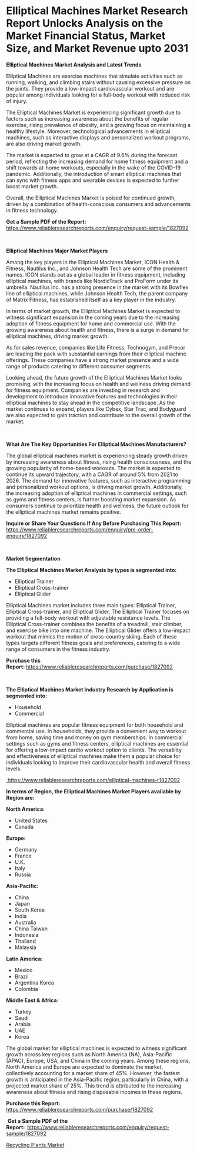 <p><h1>Elliptical Machines Market Research Report Unlocks Analysis on the Market Financial Status, Market Size, and Market Revenue upto 2031</h1></p><p><strong>Elliptical Machines Market Analysis and Latest Trends</strong></p>
<p><p>Elliptical Machines are exercise machines that simulate activities such as running, walking, and climbing stairs without causing excessive pressure on the joints. They provide a low-impact cardiovascular workout and are popular among individuals looking for a full-body workout with reduced risk of injury.</p><p>The Elliptical Machines Market is experiencing significant growth due to factors such as increasing awareness about the benefits of regular exercise, rising prevalence of obesity, and a growing focus on maintaining a healthy lifestyle. Moreover, technological advancements in elliptical machines, such as interactive displays and personalized workout programs, are also driving market growth.</p><p>The market is expected to grow at a CAGR of 9.6% during the forecast period, reflecting the increasing demand for home fitness equipment and a shift towards at-home workouts, especially in the wake of the COVID-19 pandemic. Additionally, the introduction of smart elliptical machines that can sync with fitness apps and wearable devices is expected to further boost market growth.</p><p>Overall, the Elliptical Machines Market is poised for continued growth, driven by a combination of health-conscious consumers and advancements in fitness technology.</p></p>
<p><strong>Get a Sample PDF of the Report:&nbsp;</strong> <a href="https://www.reliableresearchreports.com/enquiry/request-sample/1827092">https://www.reliableresearchreports.com/enquiry/request-sample/1827092</a></p>
<p>&nbsp;</p>
<p><strong>Elliptical Machines Major Market Players</strong></p>
<p><p>Among the key players in the Elliptical Machines Market, ICON Health & Fitness, Nautilus Inc., and Johnson Health Tech are some of the prominent names. ICON stands out as a global leader in fitness equipment, including elliptical machines, with brands like NordicTrack and ProForm under its umbrella. Nautilus Inc. has a strong presence in the market with its Bowflex line of elliptical machines, while Johnson Health Tech, the parent company of Matrix Fitness, has established itself as a key player in the industry.</p><p>In terms of market growth, the Elliptical Machines Market is expected to witness significant expansion in the coming years due to the increasing adoption of fitness equipment for home and commercial use. With the growing awareness about health and fitness, there is a surge in demand for elliptical machines, driving market growth.</p><p>As for sales revenue, companies like Life Fitness, Technogym, and Precor are leading the pack with substantial earnings from their elliptical machine offerings. These companies have a strong market presence and a wide range of products catering to different consumer segments.</p><p>Looking ahead, the future growth of the Elliptical Machines Market looks promising, with the increasing focus on health and wellness driving demand for fitness equipment. Companies are investing in research and development to introduce innovative features and technologies in their elliptical machines to stay ahead in the competitive landscape. As the market continues to expand, players like Cybex, Star Trac, and Bodyguard are also expected to gain traction and contribute to the overall growth of the market.</p></p>
<p>&nbsp;</p>
<p><strong>What Are The Key Opportunities For Elliptical Machines Manufacturers?</strong></p>
<p><p>The global elliptical machines market is experiencing steady growth driven by increasing awareness about fitness, rising health consciousness, and the growing popularity of home-based workouts. The market is expected to continue its upward trajectory, with a CAGR of around 5% from 2021 to 2026. The demand for innovative features, such as interactive programming and personalized workout options, is driving market growth. Additionally, the increasing adoption of elliptical machines in commercial settings, such as gyms and fitness centers, is further boosting market expansion. As consumers continue to prioritize health and wellness, the future outlook for the elliptical machines market remains positive.</p></p>
<p><strong>Inquire or Share Your Questions If Any Before Purchasing This Report:</strong> <a href="https://www.reliableresearchreports.com/enquiry/pre-order-enquiry/1827092">https://www.reliableresearchreports.com/enquiry/pre-order-enquiry/1827092</a></p>
<p>&nbsp;</p>
<p><strong>Market Segmentation</strong></p>
<p><strong>The Elliptical Machines Market Analysis by types is segmented into:</strong></p>
<p><ul><li>Elliptical Trainer</li><li>Elliptical Cross-trainer</li><li>Elliptical Glider</li></ul></p>
<p><p>Elliptical Machines market includes three main types: Elliptical Trainer, Elliptical Cross-trainer, and Elliptical Glider. The Elliptical Trainer focuses on providing a full-body workout with adjustable resistance levels. The Elliptical Cross-trainer combines the benefits of a treadmill, stair climber, and exercise bike into one machine. The Elliptical Glider offers a low-impact workout that mimics the motion of cross-country skiing. Each of these types targets different fitness goals and preferences, catering to a wide range of consumers in the fitness industry.</p></p>
<p><strong>Purchase this Report:&nbsp;</strong><a href="https://www.reliableresearchreports.com/purchase/1827092">https://www.reliableresearchreports.com/purchase/1827092</a></p>
<p>&nbsp;</p>
<p><strong>The Elliptical Machines Market Industry Research by Application is segmented into:</strong></p>
<p><ul><li>Household</li><li>Commercial</li></ul></p>
<p><p>Elliptical machines are popular fitness equipment for both household and commercial use. In households, they provide a convenient way to workout from home, saving time and money on gym memberships. In commercial settings such as gyms and fitness centers, elliptical machines are essential for offering a low-impact cardio workout option to clients. The versatility and effectiveness of elliptical machines make them a popular choice for individuals looking to improve their cardiovascular health and overall fitness levels.</p></p>
<p><a href="https://www.reliableresearchreports.com/elliptical-machines-r1827092">&nbsp;https://www.reliableresearchreports.com/elliptical-machines-r1827092</a></p>
<p><strong>In terms of Region, the Elliptical Machines Market Players available by Region are:</strong></p>
<p>
    <p> <strong> North America: </strong>
        <ul>
            <li>United States</li>
            <li>Canada</li>
        </ul>
        </p> 
    <p> <strong> Europe: </strong>
        <ul>
            <li>Germany</li>
            <li>France</li>
            <li>U.K.</li>
            <li>Italy</li>
            <li>Russia</li>
        </ul>
        </p> 
    <p> <strong> Asia-Pacific: </strong>
        <ul>
            <li>China</li>
            <li>Japan</li>
            <li>South Korea</li>
            <li>India</li>
            <li>Australia</li>
            <li>China Taiwan</li>
            <li>Indonesia</li>
            <li>Thailand</li>
            <li>Malaysia</li>
        </ul>
        </p> 
    <p> <strong> Latin America: </strong>
        <ul>
            <li>Mexico</li>
            <li>Brazil</li>
            <li>Argentina Korea</li>
            <li>Colombia</li>
        </ul>
        </p> 
    <p> <strong> Middle East & Africa: </strong>
        <ul>
            <li>Turkey</li>
            <li>Saudi</li>
            <li>Arabia</li>
            <li>UAE</li>
            <li>Korea</li>
        </ul>
    </p>
    </p>
<p><p>The global market for elliptical machines is expected to witness significant growth across key regions such as North America (NA), Asia-Pacific (APAC), Europe, USA, and China in the coming years. Among these regions, North America and Europe are expected to dominate the market, collectively accounting for a market share of 45%. However, the fastest growth is anticipated in the Asia-Pacific region, particularly in China, with a projected market share of 25%. This trend is attributed to the increasing awareness about fitness and rising disposable incomes in these regions.</p></p>
<p><strong>Purchase this Report: </strong><a href="https://www.reliableresearchreports.com/purchase/1827092">https://www.reliableresearchreports.com/purchase/1827092</a></p>
<p>&nbsp;<strong>Get a Sample PDF of the Report:&nbsp;&nbsp;</strong><a href="https://www.reliableresearchreports.com/enquiry/request-sample/1827092">https://www.reliableresearchreports.com/enquiry/request-sample/1827092</a></p>
<p><strong></strong></p>
<p><p><a href="https://issuu.com/reportprime-2/docs/recycling-plants-market-size-2030.pptx">Recycling Plants Market</a></p></p>